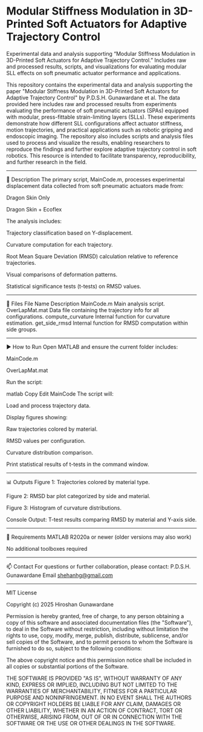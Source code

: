 # Modular Stiffness Modulation in 3D-Printed Soft Actuators for Adaptive Trajectory Control
Experimental data and analysis supporting “Modular Stiffness Modulation in 3D-Printed Soft Actuators for Adaptive Trajectory Control.” Includes raw and processed results, scripts, and visualizations for evaluating modular SLL effects on soft pneumatic actuator performance and applications.

This repository contains the experimental data and analysis supporting the paper "Modular Stiffness Modulation in 3D-Printed Soft Actuators for Adaptive Trajectory Control" by P.D.S.H. Gunawardane et al. The data provided here includes raw and processed results from experiments evaluating the performance of soft pneumatic actuators (SPAs) equipped with modular, press-fittable strain-limiting layers (SLLs). These experiments demonstrate how different SLL configurations affect actuator stiffness, motion trajectories, and practical applications such as robotic gripping and endoscopic imaging. The repository also includes scripts and analysis files used to process and visualize the results, enabling researchers to reproduce the findings and further explore adaptive trajectory control in soft robotics. This resource is intended to facilitate transparency, reproducibility, and further research in the field.

---
🧪 Description
The primary script, MainCode.m, processes experimental displacement data collected from soft pneumatic actuators made from:

Dragon Skin Only

Dragon Skin + Ecoflex

The analysis includes:

Trajectory classification based on Y-displacement.

Curvature computation for each trajectory.

Root Mean Square Deviation (RMSD) calculation relative to reference trajectories.

Visual comparisons of deformation patterns.

Statistical significance tests (t-tests) on RMSD values.

---
📁 Files
File Name	Description
MainCode.m	Main analysis script.
OverLapMat.mat	Data file containing the trajectory info for all configurations.
compute_curvature	Internal function for curvature estimation.
get_side_rmsd	Internal function for RMSD computation within side groups.

---

▶️ How to Run
Open MATLAB and ensure the current folder includes:

MainCode.m

OverLapMat.mat

Run the script:

matlab
Copy
Edit
MainCode
The script will:

Load and process trajectory data.

Display figures showing:

Raw trajectories colored by material.

RMSD values per configuration.

Curvature distribution comparison.

Print statistical results of t-tests in the command window.

---

📊 Outputs
Figure 1: Trajectories colored by material type.

Figure 2: RMSD bar plot categorized by side and material.

Figure 3: Histogram of curvature distributions.

Console Output: T-test results comparing RMSD by material and Y-axis side.

---

📌 Requirements
MATLAB R2020a or newer (older versions may also work)

No additional toolboxes required

---

📫 Contact
For questions or further collaboration, please contact:
P.D.S.H. Gunawardane
Email shehanhg@gmail.com

---

MIT License

Copyright (c) 2025 Hiroshan Gunawardane

Permission is hereby granted, free of charge, to any person obtaining a copy
of this software and associated documentation files (the "Software"), to deal
in the Software without restriction, including without limitation the rights
to use, copy, modify, merge, publish, distribute, sublicense, and/or sell
copies of the Software, and to permit persons to whom the Software is
furnished to do so, subject to the following conditions:

The above copyright notice and this permission notice shall be included in all
copies or substantial portions of the Software.

THE SOFTWARE IS PROVIDED "AS IS", WITHOUT WARRANTY OF ANY KIND, EXPRESS OR
IMPLIED, INCLUDING BUT NOT LIMITED TO THE WARRANTIES OF MERCHANTABILITY,
FITNESS FOR A PARTICULAR PURPOSE AND NONINFRINGEMENT. IN NO EVENT SHALL THE
AUTHORS OR COPYRIGHT HOLDERS BE LIABLE FOR ANY CLAIM, DAMAGES OR OTHER
LIABILITY, WHETHER IN AN ACTION OF CONTRACT, TORT OR OTHERWISE, ARISING FROM,
OUT OF OR IN CONNECTION WITH THE SOFTWARE OR THE USE OR OTHER DEALINGS IN THE
SOFTWARE.
